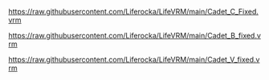 
https://raw.githubusercontent.com/Liferocka/LifeVRM/main/Cadet_C_Fixed.vrm

https://raw.githubusercontent.com/Liferocka/LifeVRM/main/Cadet_B_fixed.vrm


https://raw.githubusercontent.com/Liferocka/LifeVRM/main/Cadet_V_fixed.vrm
